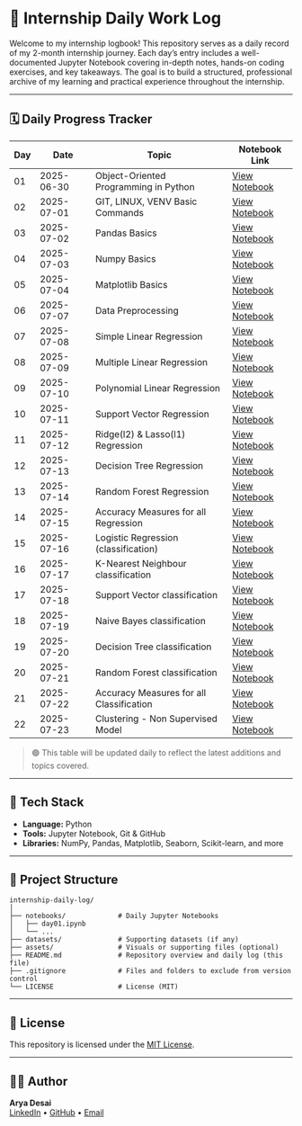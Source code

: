 # 📘 Internship Daily Work Log

Welcome to my internship logbook! This repository serves as a daily record of my 2-month internship journey. Each day’s entry includes a well-documented Jupyter Notebook covering in-depth notes, hands-on coding exercises, and key takeaways. The goal is to build a structured, professional archive of my learning and practical experience throughout the internship.

---

## 🗓️ Daily Progress Tracker

| Day | Date       | Topic                                    | Notebook Link                          |
| --- | ---------- | ---------------------------------------- | -------------------------------------- |
| 01  | 2025-06-30 | Object-Oriented Programming in Python    | [View Notebook](notebooks/day01.ipynb) |
| 02  | 2025-07-01 | GIT, LINUX, VENV Basic Commands          | [View Notebook](notebooks/day02.ipynb) |
| 03  | 2025-07-02 | Pandas Basics                            | [View Notebook](notebooks/day03.ipynb) |
| 04  | 2025-07-03 | Numpy Basics                             | [View Notebook](notebooks/day04.ipynb) |
| 05  | 2025-07-04 | Matplotlib Basics                        | [View Notebook](notebooks/day05.ipynb) |
| 06  | 2025-07-07 | Data Preprocessing                       | [View Notebook](notebooks/day06.ipynb) |
| 07  | 2025-07-08 | Simple Linear Regression                 | [View Notebook](notebooks/day07.ipynb) |
| 08  | 2025-07-09 | Multiple Linear Regression               | [View Notebook](notebooks/day08.ipynb) |
| 09  | 2025-07-10 | Polynomial Linear Regression             | [View Notebook](notebooks/day09.ipynb) |
| 10  | 2025-07-11 | Support Vector Regression                | [View Notebook](notebooks/day10.ipynb) |
| 11  | 2025-07-12 | Ridge(l2) & Lasso(l1) Regression         | [View Notebook](notebooks/day11.ipynb) |
| 12  | 2025-07-13 | Decision Tree Regression                 | [View Notebook](notebooks/day12.ipynb) |
| 13  | 2025-07-14 | Random Forest Regression                 | [View Notebook](notebooks/day13.ipynb) |
| 14  | 2025-07-15 | Accuracy Measures for all Regression     | [View Notebook](notebooks/day14)       |
| 15  | 2025-07-16 | Logistic Regression (classification)     | [View Notebook](notebooks/day15.ipynb) |
| 16  | 2025-07-17 | K-Nearest Neighbour classification       | [View Notebook](notebooks/day16.ipynb) |
| 17  | 2025-07-18 | Support Vector classification            | [View Notebook](notebooks/day17.ipynb) |
| 18  | 2025-07-19 | Naive Bayes classification               | [View Notebook](notebooks/day18.ipynb) |
| 19  | 2025-07-20 | Decision Tree classification             | [View Notebook](notebooks/day19.ipynb) |
| 20  | 2025-07-21 | Random Forest classification             | [View Notebook](notebooks/day20.ipynb) |
| 21  | 2025-07-22 | Accuracy Measures for all Classification | [View Notebook](notebooks/day21)       |
| 22  | 2025-07-23 | Clustering - Non Supervised Model        | [View Notebook](notebooks/day22.ipynb) |

> 🟢 This table will be updated daily to reflect the latest additions and topics covered.

---

## 🧰 Tech Stack

- **Language:** Python
- **Tools:** Jupyter Notebook, Git & GitHub
- **Libraries:** NumPy, Pandas, Matplotlib, Seaborn, Scikit-learn, and more

---

## 📁 Project Structure

```
internship-daily-log/
│
├── notebooks/             # Daily Jupyter Notebooks
│   ├── day01.ipynb
│   └── ...
├── datasets/              # Supporting datasets (if any)
├── assets/                # Visuals or supporting files (optional)
├── README.md              # Repository overview and daily log (this file)
├── .gitignore             # Files and folders to exclude from version control
└── LICENSE                # License (MIT)
```

---

## 📄 License

This repository is licensed under the [MIT License](LICENSE).

---

## 🙋‍♂️ Author

**Arya Desai**  
[LinkedIn](https://www.linkedin.com/in/arya-desai-709a90250/) • [GitHub](https://github.com/AryaDesai241104) • [Email](mailto:aryadesai206@gmail.com)
